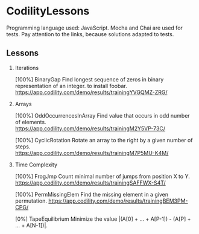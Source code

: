 # CodilityLessons

Programming language used: JavaScript. 
Mocha and Chai are used for tests.
Pay attention to the links, because solutions adapted to tests.  

## Lessons

1. Iterations
   
   [100%] BinaryGap
   Find longest sequence of zeros in binary representation of an integer. to install foobar.
   https://app.codility.com/demo/results/trainingYVGQMZ-ZRG/
   
2. Arrays
   
   [100%] OddOccurrencesInArray
   Find value that occurs in odd number of elements.  
   https://app.codility.com/demo/results/trainingM2Y5VP-73C/
   
   [100%] CyclicRotation
   Rotate an array to the right by a given number of steps.  
   https://app.codility.com/demo/results/trainingM7P5MU-K4M/

3. Time Complexity

   [100%] FrogJmp
   Count minimal number of jumps from position X to Y.
   https://app.codility.com/demo/results/trainingSAFFWX-S4T/
   
   [100%] PermMissingElem
   Find the missing element in a given permutation.
   https://app.codility.com/demo/results/trainingBEM3PM-CPG/
   
   [0%] TapeEquilibrium
   Minimize the value |(A[0] + ... + A[P-1]) - (A[P] + ... + A[N-1])|.